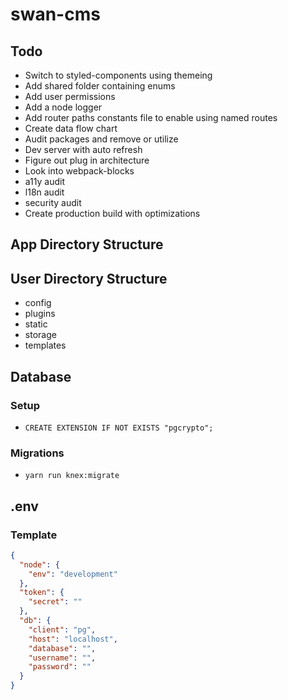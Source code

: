 # swan-cms

## Todo
- Switch to styled-components using themeing
- Add shared folder containing enums
- Add user permissions
- Add a node logger
- Add router paths constants file to enable using named routes
- Create data flow chart
- Audit packages and remove or utilize
- Dev server with auto refresh
- Figure out plug in architecture
- Look into webpack-blocks
- a11y audit
- l18n audit
- security audit
- Create production build with optimizations

## App Directory Structure

## User Directory Structure
- config
- plugins
- static
- storage
- templates

## Database
### Setup
- `CREATE EXTENSION IF NOT EXISTS "pgcrypto";`

### Migrations
- `yarn run knex:migrate`

## .env
### Template
```json
{
  "node": {
    "env": "development"
  },
  "token": {
    "secret": ""
  },
  "db": {
    "client": "pg",
    "host": "localhost",
    "database": "",
    "username": "",
    "password": ""
  }
}
```
